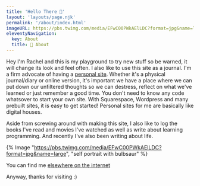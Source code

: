 ```yaml
---
title: 'Hello There 👋'
layout: 'layouts/page.njk'
permalink: '/about/index.html'
imageURL: https://pbs.twimg.com/media/EFwC00PWkAElLDC?format=jpg&name=large
eleventyNavigation:
  key: About
  title: 🐀 About
---
```


Hey I'm Rachel and this is my playground to try new stuff so be warned, it will change its look and feel often.
I also like to use this site as a journal. I'm a firm advocate of having a [personal site](https://www.jvt.me/posts/2019/07/22/why-website/).
Whether it's a physical journal/diary or online version, it's important we have a place where we can put down our unfiltered thoughts so we can destress, reflect on what we've learned or just remember a good time. You don't need
to know any code whatsover to start your own site. With Squarespace, Wordpress and many prebuilt sites, it is easy to
get started! Personal sites for me are basically like digital houses.

Aside from screwing around with making this site, I also like to log the books I've read and movies I've watched 
as well as write about learning programming. And recently I've also been writing about life.

{% Image "https://pbs.twimg.com/media/EFwC00PWkAElLDC?format=jpg&name=large", "self portrait with bulbsaur" %}


You can find me [elsewhere on the internet](https://smolcodes.netlify.app/links/)

Anyway, thanks for visiting :)